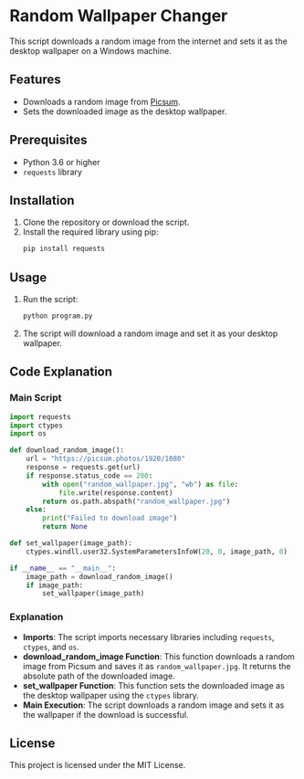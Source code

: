 # Random Wallpaper Changer

This script downloads a random image from the internet and sets it as the desktop wallpaper on a Windows machine.

## Features

- Downloads a random image from [Picsum](https://picsum.photos/).
- Sets the downloaded image as the desktop wallpaper.

## Prerequisites

- Python 3.6 or higher
- `requests` library

## Installation

1. Clone the repository or download the script.
2. Install the required library using pip:
   ```bash
   pip install requests
   ```

## Usage

1. Run the script:
   ```bash
   python program.py
   ```
2. The script will download a random image and set it as your desktop wallpaper.

## Code Explanation

### Main Script

```python
import requests
import ctypes
import os

def download_random_image():
    url = "https://picsum.photos/1920/1080"
    response = requests.get(url)
    if response.status_code == 200:
        with open("random_wallpaper.jpg", "wb") as file:
            file.write(response.content)
        return os.path.abspath("random_wallpaper.jpg")
    else:
        print("Failed to download image")
        return None

def set_wallpaper(image_path):
    ctypes.windll.user32.SystemParametersInfoW(20, 0, image_path, 0)

if __name__ == "__main__":
    image_path = download_random_image()
    if image_path:
        set_wallpaper(image_path)
```

### Explanation

- **Imports**: The script imports necessary libraries including `requests`, `ctypes`, and `os`.
- **download_random_image Function**: This function downloads a random image from Picsum and saves it as `random_wallpaper.jpg`. It returns the absolute path of the downloaded image.
- **set_wallpaper Function**: This function sets the downloaded image as the desktop wallpaper using the `ctypes` library.
- **Main Execution**: The script downloads a random image and sets it as the wallpaper if the download is successful.

## License

This project is licensed under the MIT License.
